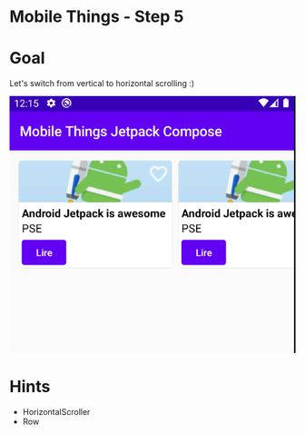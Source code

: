 # Mobile Things - Step 5

# Goal

Let's switch from vertical to horizontal scrolling :)

![image](./images/step_5.png)

# Hints
- HorizontalScroller
- Row

